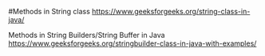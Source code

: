 #Methods in String class
https://www.geeksforgeeks.org/string-class-in-java/

Methods in String Builders/String Buffer in Java
https://www.geeksforgeeks.org/stringbuilder-class-in-java-with-examples/
